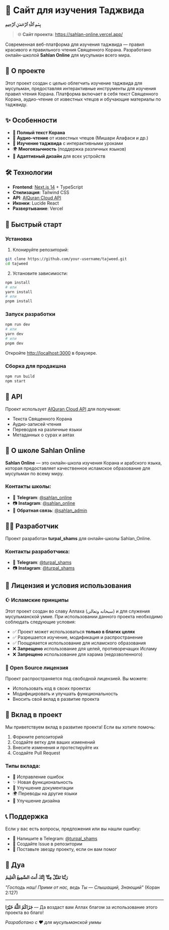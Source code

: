 # 📖 Сайт для изучения Таджвида

**بِسْمِ ٱللَّهِ ٱلرَّحْمَـٰنِ ٱلرَّحِيمِ**

> 🌐 **Сайт проекта**: https://sahlan-online.vercel.app/

Современная веб-платформа для изучения таджвида — правил красивого и правильного чтения Священного Корана. Разработано онлайн-школой **Sahlan Online** для мусульман всего мира.

## 🌟 О проекте

Этот проект создан с целью облегчить изучение таджвида для мусульман, предоставляя интерактивные инструменты для изучения правил чтения Корана. Платформа включает в себя текст Священного Корана, аудио-чтение от известных чтецов и обучающие материалы по таджвиду.

## ✨ Особенности

- 📖 **Полный текст Корана**
- 🎵 **Аудио-чтение** от известных чтецов (Мишари Алафаси и др.)
- 🎯 **Изучение таджвида** с интерактивными уроками
- 🌍 **Многоязычность** (поддержка различных языков)
- 📱 **Адаптивный дизайн** для всех устройств

## 🛠 Технологии

- **Frontend**: [Next.js 14](https://nextjs.org/) + TypeScript
- **Стилизация**: Tailwind CSS
- **API**: [AlQuran Cloud API](https://alquran.cloud/api)
- **Иконки**: Lucide React
- **Развертывание**: Vercel

## 🚀 Быстрый старт

### Установка

1. Клонируйте репозиторий:
```bash
git clone https://github.com/your-username/tajweed.git
cd tajweed
```

2. Установите зависимости:
```bash
npm install
# или
yarn install
# или
pnpm install
```

### Запуск разработки

```bash
npm run dev
# или
yarn dev
# или
pnpm dev
```

Откройте [http://localhost:3000](http://localhost:3000) в браузере.

### Сборка для продакшна

```bash
npm run build
npm start
```

## 📡 API

Проект использует [AlQuran Cloud API](https://alquran.cloud/api) для получения:
- Текста Священного Корана
- Аудио-записей чтения
- Переводов на различные языки
- Метаданных о сурах и аятах

## 🏫 О школе Sahlan Online

**Sahlan Online** — это онлайн-школа изучения Корана и арабского языка, которая предоставляет качественное исламское образование для мусульман по всему миру.

### Контакты школы:
- 📱 **Telegram**: [@sahlan_online](https://t.me/sahlan_online)
- 📷 **Instagram**: [@sahlan_online](https://instagram.com/sahlan_online)
- 💬 **Обратная связь**: [@sahlan_admin](https://t.me/sahlan_admin)

## 👨‍💻 Разработчик

Проект разработан **turpal_shams** для онлайн-школы Sahlan_Online.

### Контакты разработчика:
- 📱 **Telegram**: [@turpal_shams](https://t.me/turpal_shams)
- 📷 **Instagram**: [@turpal_shams](https://instagram.com/turpal_shams)

## 📜 Лицензия и условия использования

### ☪️ Исламские принципы

Этот проект создан во славу Аллаха (سبحانه وتعالى) и для служения мусульманской умме. При использовании данного проекта необходимо соблюдать следующие условия:

- ✅ Проект может использоваться **только в благих целях**
- ✅ Разрешается изучение, модификация и распространение
- ✅ Поощряается использование для исламского образования
- ❌ **Запрещено** использование для целей, противоречащих Исламу
- ❌ **Запрещено** использование для харама (недозволенного)

### 📄 Open Source лицензия

Проект распространяется под свободной лицензией. Вы можете:
- Использовать код в своих проектах
- Модифицировать и улучшать функциональность
- Вносить свой вклад в развитие проекта

## 🤝 Вклад в проект

Мы приветствуем вклад в развитие проекта! Если вы хотите помочь:

1. Форкните репозиторий
2. Создайте ветку для ваших изменений
3. Внесите изменения и протестируйте их
4. Создайте Pull Request

### Типы вклада:
- 🐛 Исправление ошибок
- ✨ Новая функциональность
- 📝 Улучшение документации
- 🌍 Переводы на другие языки
- 🎨 Улучшение дизайна

## 📞 Поддержка

Если у вас есть вопросы, предложения или вы нашли ошибку:

- 💬 Напишите в Telegram: [@turpal_shams](https://t.me/turpal_shams)
- 📧 Создайте Issue в репозитории
- 🌟 Поставьте звезду проекту, если он вам помог

## 🤲 Дуа

**رَبَّنَا تَقَبَّلْ مِنَّا ۖ إِنَّكَ أَنتَ السَّمِيعُ الْعَلِيمُ**

*"Господь наш! Прими от нас, ведь Ты — Слышащий, Знающий"* (Коран 2:127)

---

**جَزَاكُمُ اللَّهُ خَيْرًا** — Да воздаст вам Аллах благом за использование этого проекта во благо!

*Разработано с ❤️ для мусульманской уммы*
